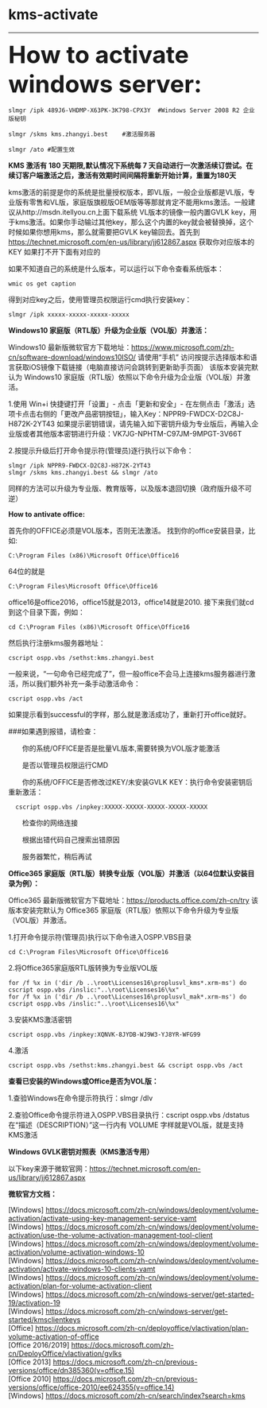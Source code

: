 # kms-activate
-------------------
<font size=12>**How to activate windows server:**</font>
```
slmgr /ipk 489J6-VHDMP-X63PK-3K798-CPX3Y  #Windows Server 2008 R2 企业版秘钥

slmgr /skms kms.zhangyi.best	#激活服务器

slmgr /ato #配置生效
```
**KMS 激活有 180 天期限,默认情况下系统每 7 天自动进行一次激活续订尝试。在续订客户端激活之后，激活有效期时间间隔将重新开始计算，重置为180天**<br/>

kms激活的前提是你的系统是批量授权版本，即VL版，一般企业版都是VL版，专业版有零售和VL版，家庭版旗舰版OEM版等等那就肯定不能用kms激活。一般建议从http://msdn.itellyou.cn上面下载系统 VL版本的镜像一般内置GVLK key，用于kms激活。如果你手动输过其他key，那么这个内置的key就会被替换掉，这个时候如果你想用kms，那么就需要把GVLK key输回去。首先到 https://technet.microsoft.com/en-us/library/jj612867.aspx 获取你对应版本的KEY 如果打不开下面有对应的

如果不知道自己的系统是什么版本，可以运行以下命令查看系统版本：
```
wmic os get caption
```
得到对应key之后，使用管理员权限运行cmd执行安装key：
```
slmgr /ipk xxxxx-xxxxx-xxxxx-xxxxx
```
**Windows10 家庭版（RTL版）升级为企业版（VOL版）并激活：**

Windows10 最新版微软官方下载地址：https://www.microsoft.com/zh-cn/software-download/windows10ISO/
请使用“手机” 访问按提示选择版本和语言获取iOS镜像下载链接（电脑直接访问会跳转到更新助手页面）
该版本安装完默认为 Windows10 家庭版（RTL版）依照以下命令升级为企业版（VOL版）并激活。

1.使用 Win+i 快捷键打开「设置」- 点击「更新和安全」- 在左侧点击「激活」选项卡点击右侧的「更改产品密钥按钮」，输入Key：NPPR9-FWDCX-D2C8J-H872K-2YT43
如果提示密钥错误，请先输入如下密钥升级为专业版后，再输入企业版或者其他版本密钥进行升级：VK7JG-NPHTM-C97JM-9MPGT-3V66T

2.按提示升级后打开命令提示符(管理员)逐行执行以下命令：
```
slmgr /ipk NPPR9-FWDCX-D2C8J-H872K-2YT43
slmgr /skms kms.zhangyi.best && slmgr /ato
```
同样的方法可以升级为专业版、教育版等，以及版本退回切换（政府版升级不可逆）

**How to antivate office:**

首先你的OFFICE必须是VOL版本，否则无法激活。 找到你的office安装目录，比如:
```
C:\Program Files (x86)\Microsoft Office\Office16
```
64位的就是
```
C:\Program Files\Microsoft Office\Office16
```
office16是office2016，office15就是2013，office14就是2010.
接下来我们就cd到这个目录下面，例如：
```
cd C:\Program Files (x86)\Microsoft Office\Office16
```
然后执行注册kms服务器地址：
```
cscript ospp.vbs /sethst:kms.zhangyi.best
```
一般来说，“一句命令已经完成了”，但一般office不会马上连接kms服务器进行激活，所以我们额外补充一条手动激活命令：
```
cscript ospp.vbs /act
```
如果提示看到successful的字样，那么就是激活成功了，重新打开office就好。

###如果遇到报错，请检查：

&emsp;&emsp;你的系统/OFFICE是否是批量VL版本,需要转换为VOL版才能激活

&emsp;&emsp;是否以管理员权限运行CMD

&emsp;&emsp;你的系统/OFFICE是否修改过KEY/未安装GVLK KEY：执行命令安装密钥后重新激活：
```
  cscript ospp.vbs /inpkey:XXXXX-XXXXX-XXXXX-XXXXX-XXXXX
```
&emsp;&emsp;检查你的网络连接

&emsp;&emsp;根据出错代码自己搜索出错原因

&emsp;&emsp;服务器繁忙，稍后再试

**Office365 家庭版（RTL版）转换专业版（VOL版）并激活（以64位默认安装目录为例）：**

Office365 最新版微软官方下载地址：https://products.office.com/zh-cn/try
该版本安装完默认为 Office365 家庭版（RTL版）依照以下命令升级为专业版（VOL版）并激活。

1.打开命令提示符(管理员)执行以下命令进入OSPP.VBS目录
```
cd C:\Program Files\Microsoft Office\Office16
```
2.将Office365家庭版RTL版转换为专业版VOL版
```
for /f %x in ('dir /b ..\root\Licenses16\proplusvl_kms*.xrm-ms') do cscript ospp.vbs /inslic:"..\root\Licenses16\%x"
for /f %x in ('dir /b ..\root\Licenses16\proplusvl_mak*.xrm-ms') do cscript ospp.vbs /inslic:"..\root\Licenses16\%x"
```
3.安装KMS激活密钥
```
cscript ospp.vbs /inpkey:XQNVK-8JYDB-WJ9W3-YJ8YR-WFG99
```
4.激活
```
cscript ospp.vbs /sethst:kms.zhangyi.best && cscript ospp.vbs /act
```
**查看已安装的Windows或Office是否为VOL版：**

1.查验Windows在命令提示符执行：slmgr /dlv

2.查验Office命令提示符进入OSPP.VBS目录执行：cscript ospp.vbs /dstatus
在“描述（DESCRIPTION）”这一行内有 VOLUME 字样就是VOL版，就是支持KMS激活

**Windows GVLK密钥对照表（KMS激活专用）**

以下key来源于微软官网：https://technet.microsoft.com/en-us/library/jj612867.aspx

**微软官方文档：**

[Windows] https://docs.microsoft.com/zh-cn/windows/deployment/volume-activation/activate-using-key-management-service-vamt<br/>
[Windows] https://docs.microsoft.com/zh-cn/windows/deployment/volume-activation/use-the-volume-activation-management-tool-client<br/>
[Windows] https://docs.microsoft.com/zh-cn/windows/deployment/volume-activation/volume-activation-windows-10<br/>
[Windows] https://docs.microsoft.com/zh-cn/windows/deployment/volume-activation/activate-windows-10-clients-vamt<br/>
[Windows] https://docs.microsoft.com/zh-cn/windows/deployment/volume-activation/plan-for-volume-activation-client<br/>
[Windows] https://docs.microsoft.com/zh-cn/windows-server/get-started-19/activation-19<br/>
[Windows] https://docs.microsoft.com/zh-cn/windows-server/get-started/kmsclientkeys<br/>
[Office] https://docs.microsoft.com/zh-cn/deployoffice/vlactivation/plan-volume-activation-of-office<br/>
[Office 2016/2019] https://docs.microsoft.com/zh-cn/DeployOffice/vlactivation/gvlks<br/>
[Office 2013] https://docs.microsoft.com/zh-cn/previous-versions/office/dn385360(v=office.15)<br/>
[Office 2010] https://docs.microsoft.com/zh-cn/previous-versions/office/office-2010/ee624355(v=office.14)<br/>
[Windows] https://docs.microsoft.com/zh-cn/search/index?search=kms<br/>
